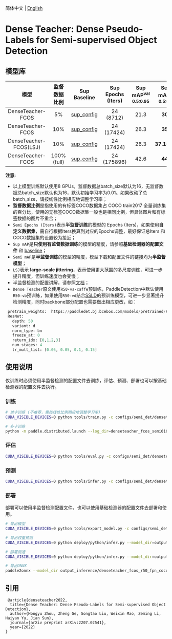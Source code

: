 简体中文 | [English](README_en.md)

# Dense Teacher: Dense Pseudo-Labels for Semi-supervised Object Detection

## 模型库

|      模型       |  监督数据比例 |        Sup Baseline     |    Sup Epochs (Iters)   |  Sup mAP<sup>val<br>0.5:0.95 | Semi mAP<sup>val<br>0.5:0.95 |  Semi Epochs (Iters)  |  模型下载  |   配置文件   |
| :------------: | :---------: | :---------------------: | :---------------------: |:---------------------------: |:----------------------------: | :------------------: |:--------: |:----------: |
| DenseTeacher-FCOS     |   5% |   [sup_config](../baseline/fcos_r50_fpn_2x_coco_sup005.yml)    |  24 (8712)  | 21.3 |  **30.6**  | 240 (87120)   | [download](https://paddledet.bj.bcebos.com/models/denseteacher_fcos_r50_fpn_coco_semi005.pdparams) | [config](./denseteacher_fcos_r50_fpn_coco_semi005.yml) |
| DenseTeacher-FCOS     |   10% |   [sup_config](../baseline/fcos_r50_fpn_2x_coco_sup010.yml)    | 24 (17424)  | 26.3 |  **35.1**  | 240 (174240)  | [download](https://paddledet.bj.bcebos.com/models/denseteacher_fcos_r50_fpn_coco_semi010.pdparams) | [config](./denseteacher_fcos_r50_fpn_coco_semi010.yml) |
| DenseTeacher-FCOS(LSJ)|   10% |   [sup_config](../baseline/fcos_r50_fpn_2x_coco_sup010.yml)    | 24 (17424)  | 26.3 |  **37.1(LSJ)**  | 240 (174240)  | [download](https://paddledet.bj.bcebos.com/models/denseteacher_fcos_r50_fpn_coco_semi010_lsj.pdparams) | [config](./denseteacher_fcos_r50_fpn_coco_semi010_lsj.yml) |
| DenseTeacher-FCOS |100%(full)|   [sup_config](../../fcos/fcos_r50_fpn_iou_multiscale_2x_coco.ymll) | 24 (175896) | 42.6 | **44.2** | 24 (175896)| [download](https://paddledet.bj.bcebos.com/models/denseteacher_fcos_r50_fpn_coco_full.pdparams) | [config](./denseteacher_fcos_r50_fpn_coco_full.yml) |


**注意:**
 - 以上模型训练默认使用8 GPUs，监督数据总batch_size默认为16，无监督数据总batch_size默认也为16，默认初始学习率为0.01。如果改动了总batch_size，请按线性比例相应地调整学习率；
 - **监督数据比例**是指使用的有标签COCO数据集占 COCO train2017 全量训练集的百分比，使用的无标签COCO数据集一般也是相同比例，但具体图片和有标签数据的图片不重合；
 - `Semi Epochs (Iters)`表示**半监督训练**的模型的 Epochs (Iters)，如果使用**自定义数据集**，需自行根据Iters换算到对应的Epochs调整，最好保证总Iters 和COCO数据集的设置较为接近；
 - `Sup mAP`是**只使用有监督数据训练**的模型的精度，请参照**基础检测器的配置文件** 和 [baseline](../baseline)；
 - `Semi mAP`是**半监督训练**的模型的精度，模型下载和配置文件的链接均为**半监督模型**；
 - `LSJ`表示 **large-scale jittering**，表示使用更大范围的多尺度训练，可进一步提升精度，但训练速度也会变慢；
 - 半监督检测的配置讲解，请参照[文档](../README.md/#半监督检测配置)；
 - `Dense Teacher`原文使用`R50-va-caffe`预训练，PaddleDetection中默认使用`R50-vb`预训练，如果使用`R50-vd`结合[SSLD](../../../docs/feature_models/SSLD_PRETRAINED_MODEL.md)的预训练模型，可进一步显著提升检测精度，同时backbone部分配置也需要做出相应更改，如：
 ```python
  pretrain_weights:  https://paddledet.bj.bcebos.com/models/pretrained/ResNet50_vd_ssld_v2_pretrained.pdparams
  ResNet:
    depth: 50
    variant: d
    norm_type: bn
    freeze_at: 0
    return_idx: [0,1,2,3]
    num_stages: 4
    lr_mult_list: [0.05, 0.05, 0.1, 0.15]
 ```


## 使用说明

仅训练时必须使用半监督检测的配置文件去训练，评估、预测、部署也可以按基础检测器的配置文件去执行。

### 训练

```bash
# 单卡训练 (不推荐，需按线性比例相应地调整学习率)
CUDA_VISIBLE_DEVICES=0 python tools/train.py -c configs/semi_det/denseteacher/denseteacher_fcos_r50_fpn_coco_semi010.yml --eval

# 多卡训练
python -m paddle.distributed.launch --log_dir=denseteacher_fcos_semi010/ --gpus 0,1,2,3,4,5,6,7 tools/train.py -c configs/semi_det/denseteacher/denseteacher_fcos_r50_fpn_coco_semi010.yml --eval
```

### 评估

```bash
CUDA_VISIBLE_DEVICES=0 python tools/eval.py -c configs/semi_det/denseteacher/denseteacher_fcos_r50_fpn_coco_semi010.yml -o weights=output/denseteacher_fcos_r50_fpn_coco_semi010/model_final.pdparams
```

### 预测

```bash
CUDA_VISIBLE_DEVICES=0 python tools/infer.py -c configs/semi_det/denseteacher/denseteacher_fcos_r50_fpn_coco_semi010.yml -o weights=output/denseteacher_fcos_r50_fpn_coco_semi010/model_final.pdparams --infer_img=demo/000000014439.jpg
```

### 部署

部署可以使用半监督检测配置文件，也可以使用基础检测器的配置文件去部署和使用。

```bash
# 导出模型
CUDA_VISIBLE_DEVICES=0 python tools/export_model.py -c configs/semi_det/denseteacher/denseteacher_fcos_r50_fpn_coco_semi010.yml -o weights=https://paddledet.bj.bcebos.com/models/denseteacher_fcos_r50_fpn_coco_semi010.pdparams

# 导出权重预测
CUDA_VISIBLE_DEVICES=0 python deploy/python/infer.py --model_dir=output_inference/denseteacher_fcos_r50_fpn_coco_semi010 --image_file=demo/000000014439_640x640.jpg --device=GPU

# 部署测速
CUDA_VISIBLE_DEVICES=0 python deploy/python/infer.py --model_dir=output_inference/denseteacher_fcos_r50_fpn_coco_semi010 --image_file=demo/000000014439_640x640.jpg --device=GPU --run_benchmark=True # --run_mode=trt_fp16

# 导出ONNX
paddle2onnx --model_dir output_inference/denseteacher_fcos_r50_fpn_coco_semi010/ --model_filename model.pdmodel --params_filename model.pdiparams --opset_version 12 --save_file denseteacher_fcos_r50_fpn_coco_semi010.onnx
```


## 引用

```
 @article{denseteacher2022,
  title={Dense Teacher: Dense Pseudo-Labels for Semi-supervised Object Detection},
  author={Hongyu Zhou, Zheng Ge, Songtao Liu, Weixin Mao, Zeming Li, Haiyan Yu, Jian Sun},
  journal={arXiv preprint arXiv:2207.02541},
  year={2022}
}
```

